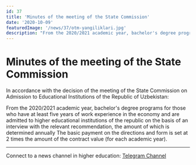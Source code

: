 ```yaml
---
id: 37
title: 'Minutes of the meeting of the State Commission'
date: '2020-10-09'
featuredImage: '/news/37/otm-yangiliklari.jpg'
description: "From the 2020/2021 academic year, bachelor's degree programs for those who have at least five years of work experience in the economy and are admitted to higher educational institutions of the republic on the basis of an interview with the relevant recommendation, the amount of which is determined annually The basic payment on the directions and form is set at 2 times the amount of the contract value"
---
```


# Minutes of the meeting of the State Commission

In accordance with the decision of the meeting of the State Commission on Admission to Educational Institutions of the Republic of Uzbekistan:

From the 2020/2021 academic year, bachelor's degree programs for those who have at least five years of work experience in the economy and are admitted to higher educational institutions of the republic on the basis of an interview with the relevant recommendation, the amount of which is determined annually The basic payment on the directions and form is set at 2 times the amount of the contract value (for each academic year).

---

Connect to a news channel in higher education: [Telegram Channel](https://t.me/joinchat/AAAAAFWcf-p7bkFXyyVlNw)
